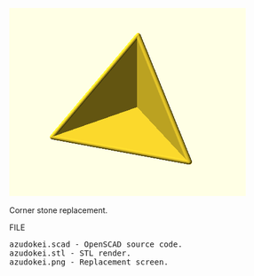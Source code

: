 ![REPLACEMENT](https://github.com/kyomahooin/Azudokei/raw/master/azudokei.png "replacement")

Corner stone replacement.

FILE
<pre>
azudokei.scad - OpenSCAD source code.
azudokei.stl - STL render.
azudokei.png - Replacement screen.
</pre>

